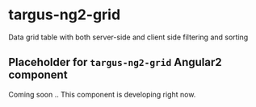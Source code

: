 # targus-ng2-grid
Data grid table with both server-side and client side filtering and sorting

## Placeholder for `targus-ng2-grid` Angular2 component

Coming soon ..
This component is developing right now.

